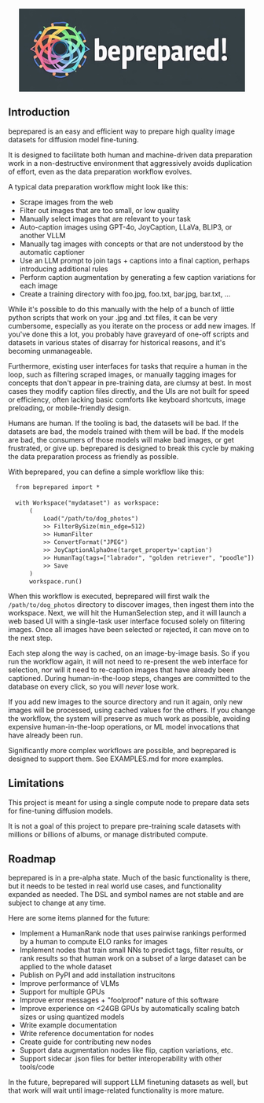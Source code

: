 <p align="center">
  <img align="center" src="beprepared.jpg" width="460px" />
</p>
<p align="left">

## Introduction

beprepared is an easy and efficient way to prepare high quality image datasets for diffusion model fine-tuning.

It is designed to facilitate both human and machine-driven data preparation work in a non-destructive environment
that aggressively avoids duplication of effort, even as the data preparation workflow evolves. 

A typical data preparation workflow might look like this:

- Scrape images from the web
- Filter out images that are too small, or low quality
- Manually select images that are relevant to your task
- Auto-caption images using GPT-4o, JoyCaption, LLaVa, BLIP3, or another VLLM
- Manually tag images with concepts or that are not understood by the automatic captioner
- Use an LLM prompt to join tags + captions into a final caption, perhaps introducing additional rules
- Perform caption augmentation by generating a few caption variations for each image
- Create a training directory with foo.jpg, foo.txt, bar.jpg, bar.txt, ...

While it's possible to do this manually with the help of a bunch of little python scripts that work on your .jpg 
and .txt files, it can be very cumbersome, especially as you iterate on the process or add new images. If 
you've done this a lot, you probably have graveyard of one-off scripts and datasets in various states of 
disarray for historical reasons, and it's becoming unmanageable.

Furthermore, existing user interfaces for tasks that require a human in the loop, such as filtering scraped images, 
or manually tagging images for concepts that don't appear in pre-training data, are clumsy at best. In most cases
they modify caption files directly, and the UIs are not built for speed or efficiency, often lacking basic comforts
like keyboard shortcuts, image preloading, or mobile-friendly design.

Humans are human. If the tooling is bad, the datasets will be bad. If the datasets are bad, the models trained with 
them will be bad. If the models are bad, the consumers of those models will make bad images, or get frustrated, or 
give up. beprepared is designed to break this cycle by making the data preparation process as friendly as possible.

With beprepared, you can define a simple workflow like this:

      from beprepared import *

      with Workspace("mydataset") as workspace:
          (
              Load("/path/to/dog_photos")
              >> FilterBySize(min_edge=512)
              >> HumanFilter
              >> ConvertFormat("JPEG")
              >> JoyCaptionAlphaOne(target_property='caption')
              >> HumanTag(tags=["labrador", "golden retriever", "poodle"])
              >> Save
          )
          workspace.run()

When this workflow is executed, beprepared will first walk the `/path/to/dog_photos` directory to discover images, 
then ingest them into the workspace. Next, we will hit the HumanSelection step, and it will launch a web based UI 
with a single-task user interface focused solely on filtering images. Once all images have been selected or rejected, 
it can move on to the next step.

Each step along the way is cached, on an image-by-image basis. So if you run the workflow again, it will not need to
re-present the web interface for selection, nor will it need to re-caption images that have already been captioned. 
During human-in-the-loop steps, changes are committed to the database on every click, so you will _never_ lose work.

If you add new images to the source directory and run it again, only new images will be processed, using cached values
for the others. If you change the workflow, the system will preserve as much work as possible, avoiding expensive 
human-in-the-loop operations, or ML model invocations that have already been run.

Significantly more complex workflows are possible, and beprepared is designed to support them. See EXAMPLES.md for 
more examples.

## Limitations

This project is meant for using a single compute node to prepare data sets for fine-tuning diffusion models. 

It is not a goal of this project to prepare pre-training scale datasets with millions or billions of albums,
or manage distributed compute.

## Roadmap

beprepared is in a pre-alpha state. Much of the basic functionality is there, but it needs to be tested in real world
use cases, and functionality expanded as needed. The DSL and symbol names are not stable and are subject to change
at any time. 

Here are some items planned for the future:

- Implement a HumanRank node that uses pairwise rankings performed by a human to compute ELO ranks for images
- Implement nodes that train small NNs to predict tags, filter results, or rank results so that human work on a subset of a large dataset can be applied to the whole dataset
- Publish on PyPI and add installation instrucitons
- Improve performance of VLMs
- Support for multiple GPUs
- Improve error messages + "foolproof" nature of this software
- Improve experience on <24GB GPUs by automatically scaling batch sizes or using quantized models
- Write example documentation
- Write reference documentation for nodes
- Create guide for contributing new nodes
- Support data augmentation nodes like flip, caption variations, etc.
- Support sidecar .json files for better interoperability with other tools/code

In the future, beprepared will support LLM finetuning datasets as well, but that work will wait until image-related 
functionality is more mature.


